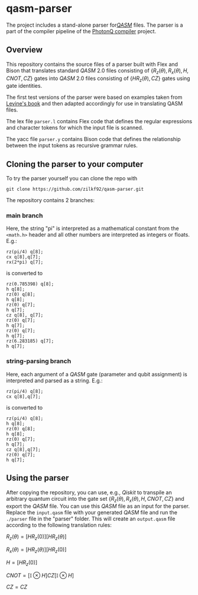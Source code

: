 # qasm-parser

The project includes a stand-alone parser for[*QASM*](https://arxiv.org/abs/1707.03429) files. The parser is a part of the compiler pipeline of the [PhotonQ compiler](https://github.com/CDL-Uni-Vienna/photonq-compiler) project.
<br>

## Overview

This repository contains the source files of a parser built with Flex and Bison that translates standard *QASM* 2.0 files consisting of $\{R_z(\theta), R_x(\theta), H, CNOT, CZ\}$ gates into *QASM* 2.0 files consisting of $\{HR_z(\theta), CZ\}$ gates using gate identities.

The first test versions of the parser were based on examples taken from [Levine's book](https://www.oreilly.com/library/view/flex-bison/9780596805418/) and then adapted accordingly for use in translating QASM files.

The lex file `parser.l` contains Flex code that defines the regular expressions and character tokens for which the input file is scanned.

The yacc file `parser.y` contains Bison code that defines the relationship between the input tokens as recursive grammar rules.

## Cloning the parser to your computer

To try the parser yourself you can clone the repo with

```
git clone https://github.com/zilkf92/qasm-parser.git
```

The repository contains 2 branches:

### **main** branch
Here, the string "pi" is interpreted as a mathematical constant from the `<math.h>` header and all other numbers are interpreted as integers or floats. E.g.:
```
rz(pi/4) q[8];
cx q[8],q[7];
rx(2*pi) q[7];
```
is converted to
```
rz(0.785398) q[8];
h q[8];
rz(0) q[8];
h q[8];
rz(0) q[7];
h q[7];
cz q[8], q[7];
rz(0) q[7];
h q[7];
rz(0) q[7];
h q[7];
rz(6.283185) q[7];
h q[7];
```

### **string-parsing** branch
Here, each argument of a *QASM* gate (parameter and qubit assignment) is interpreted and parsed as a string. E.g.:
```
rz(pi/4) q[8];
cx q[8],q[7];
```
is converted to
```
rz(pi/4) q[8];
h q[8];
rz(0) q[8];
h q[8];
rz(0) q[7];
h q[7];
cz q[8],q[7];
rz(0) q[7];
h q[7];
```

## Using the parser

After copying the repository, you can use, e.g., *Qiskit* to transpile an arbitrary quantum circuit into the gate set $\{R_z(\theta), R_x(\theta), H, CNOT, CZ\}$ and export the *QASM* file. You can use this *QASM* file as an input for the parser. Replace the `input.qasm` file with your generated *QASM* file and run the `./parser` file in the "parser" folder. This will create an `output.qasm` file according to the following translation rules:

$R_z(\theta) = [H R_z(0)][H R_z(\theta)]$

$R_x(\theta) = [H R_z(\theta)][H R_z(0)]$

$H = [H R_z(0)]$

$CNOT =[\mathbb{I}\otimes H] CZ [\mathbb{I}\otimes H]$

$CZ = CZ$